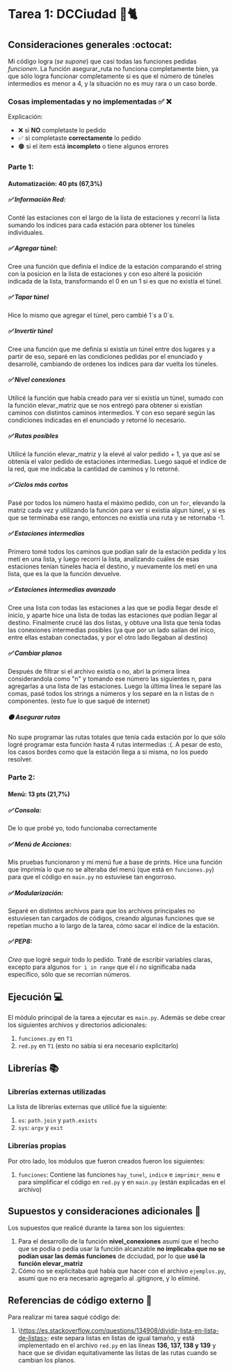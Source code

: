 # Tarea 1: DCCiudad 🚈🐈

## Consideraciones generales :octocat:

Mi código logra (*se supone*) que casi todas las funciones pedidas *funcionen*. La función asegurar_ruta no funciona completamente bien, ya que sólo logra funcionar completamente si es que el número de túneles intermedios es menor a 4, y la situación no es muy rara o un caso borde.


### Cosas implementadas y no implementadas :white_check_mark: :x:

Explicación: 
- ❌ si **NO** completaste lo pedido
- ✅ si completaste **correctamente** lo pedido
- 🟠 si el item está **incompleto** o tiene algunos errores


### Parte 1:
#### Automatización: 40 pts (67,3%)

##### ✅ Información Red: 
Conté las estaciones con el largo de la lista de estaciones y recorrí la lista sumando los indices para cada estación para obtener los túneles individuales.

##### ✅ Agregar túnel: 
Cree una función que definía el índice de la estación comparando el string con la posicion en la lista de estaciones y con eso alteré la posición indicada de la lista, transformando el 0 en un 1 si es que no existía el túnel.

##### ✅ Tapar túnel 
Hice lo mismo que agregar el túnel, pero cambié 1´s a 0´s.

##### ✅ Invertir túnel
Cree una función que me definía si existía un túnel entre dos lugares y a partir de eso, separé en las condiciones pedidas por el enunciado y desarrollé, cambiando de ordenes los indices para dar vuelta los túneles.

##### ✅ Nivel conexiones
Utilicé la función que había creado para ver si existía un túnel, sumado con la función elevar_matriz que se nos entregó para obtener si existían caminos con distintos caminos intermedios. Y con eso separé según las condiciones indicadas en el enunciado y retorné lo necesario.

##### ✅ Rutas posibles
Utilicé la función elevar_matriz y la elevé al valor pedido + 1, ya que así se obtenía el valor pedido de estaciones intermedias. Luego saqué el indice de la red, que me indicaba la cantidad de caminos y lo retorné.

##### ✅ Ciclos más cortos
Pasé por todos los número hasta el máximo pedido, con un ```for```, elevando la matriz cada vez y utilizando la función para ver si existía algun túnel, y si es que se terminaba ese rango, entonces no existía una ruta y se retornaba -1.

##### ✅ Estaciones intermedias
Primero tomé todos los caminos que podían salir de la estación pedida y los metí en una lista, y luego recorrí la lista, analizando cuáles de esas estaciones tenían túneles hacia el destino, y nuevamente los metí en una lista, que es la que la función devuelve.


##### ✅ Estaciones intermedias avanzado
Cree una lista con todas las estaciones a las que se podía llegar desde el inicio, y aparte hice una lista de todas las estaciones que podían llegar al destino. Finalmente crucé las dos listas, y obtuve una lista que tenía todas las conexiones intermedias posibles (ya que por un lado salían del inico, entre ellas estaban conectadas, y por el otro lado llegaban al destino)

##### ✅ Cambiar planos
Después de filtrar si el archivo existía o no, abrí la primera linea considerandola como "n" y tomando ese número las siguientes n, para agregarlas a una lista de las estaciones. Luego la última línea le separé las comas, pasé todos los strings a números y los separé en la n listas de n componentes. (esto fue lo que saqué de internet)

##### 🟠 Asegurar rutas
No supe programar las rutas totales que tenía cada estación por lo que sólo logré programar esta función hasta 4 rutas intermedias :(. A pesar de esto, los casos bordes como que la estación llega a si misma, no los puedo resolver.





### Parte 2:
#### Menú: 13 pts (21,7%)
##### ✅ Consola:
De lo que probé yo, todo funcionaba correctamente

##### ✅ Menú de Acciones:
Mis pruebas funcionaron y mi menú fue a base de prints. Hice una función que imprimía lo que no se alteraba del menú (que está en ```funciones.py```) para que el código en ```main.py``` no estuviese tan engorroso.

##### ✅ Modularización:
Separé en distintos archivos para que los archivos principales no estuviesen tan cargados de códigos, creando algunas funciones que se repetían mucho a lo largo de la tarea, cómo sacar el índice de la estación.

##### ✅ PEP8:
*Creo* que logré seguir todo lo pedido. Traté de escribir variables claras, excepto para algunos ```for i in range``` que el *i* no significaba nada específico, sólo que se recorrían números.



## Ejecución :computer:
El módulo principal de la tarea a ejecutar es  ```main.py```. Además se debe crear los siguientes archivos y directorios adicionales:
1. ```funciones.py``` en ```T1```
2. ```red.py``` en ```T1``` (esto no sabía si era necesario explicitarlo)


## Librerías :books:
### Librerías externas utilizadas
La lista de librerías externas que utilicé fue la siguiente:

1. ```os```: ```path.join``` y ```path.exists``` 
2. ```sys```: ```argv``` y  ```exit``` 


### Librerías propias
Por otro lado, los módulos que fueron creados fueron los siguientes:

1. ```funciones```: Contiene las funciones ```hay_tunel```, ```indice``` e ```imprimir_menu``` e para simplificar el código en ```red.py``` y en ``main.py`` (están explicadas en el archivo)


## Supuestos y consideraciones adicionales :thinking:
Los supuestos que realicé durante la tarea son los siguientes:
 
1. Para el desarrollo de la función **nivel_conexiones** asumí que el hecho que se podía o pedía usar la función alcanzable **no implicaba que no se podían usar las demás funciones** de dcciudad, por lo que **usé la función elevar_matriz**
2. Cómo no se explicitaba qué había que hacer con el archivo ```ejemplos.py```, asumí que no era necesario agregarlo al .gitignore, y lo eliminé.
 


## Referencias de código externo :book:

Para realizar mi tarea saqué código de:
1. \https://es.stackoverflow.com/questions/134908/dividir-lista-en-lista-de-listas>: este separa listas en listas de igual tamaño, y está implementado en el archivo ```red.py``` en las líneas **136, 137, 138 y 139** y hace que se dividan equitativamente las listas de las rutas cuando se cambian los planos.
